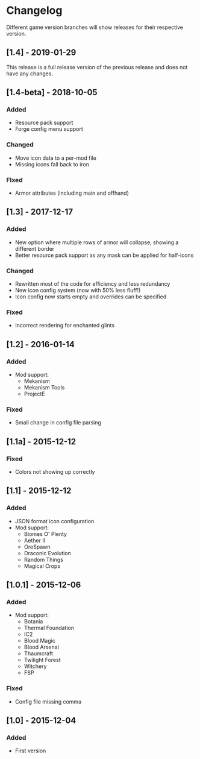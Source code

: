 # Changelog

Different game version branches will show releases for their respective version.

## [1.4] - 2019-01-29
This release is a full release version of the previous release and does not have any changes.

## [1.4-beta] - 2018-10-05
### Added
- Resource pack support
- Forge config menu support
### Changed
- Move icon data to a per-mod file
- Missing icons fall back to iron
### FIxed
- Armor attributes (including main and offhand)

## [1.3] - 2017-12-17
### Added
- New option where multiple rows of armor will collapse, showing a different border
- Better resource pack support as any mask can be applied for half-icons
### Changed
- Rewritten most of the code for efficiency and less redundancy
- New icon config system (now with 50% less fluff!)
- Icon config now starts empty and overrides can be specified
### Fixed
- Incorrect rendering for enchanted glints

## [1.2] - 2016-01-14
### Added
- Mod support:
	- Mekanism
	- Mekanism Tools
	- ProjectE
### Fixed
- Small change in config file parsing

## [1.1a] - 2015-12-12
### Fixed
- Colors not showing up correctly

## [1.1] - 2015-12-12
### Added
- JSON format icon configuration
- Mod support:
	- Biomes O' Plenty
	- Aether II
	- OreSpawn
	- Draconic Evolution
	- Random Things
	- Magical Crops

## [1.0.1] - 2015-12-06
### Added
- Mod support:
	- Botania
	- Thermal Foundation
	- IC2
	- Blood Magic
	- Blood Arsenal
	- Thaumcraft
	- Twilight Forest
	- Witchery
	- FSP
### Fixed
- Config file missing comma

## [1.0] - 2015-12-04
### Added
- First version
